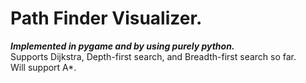 # Path Finder Visualizer.
***Implemented in pygame and by using purely python.***<br>
Supports Dijkstra, Depth-first search, and Breadth-first search so far. <br>
Will support A*. <br>

